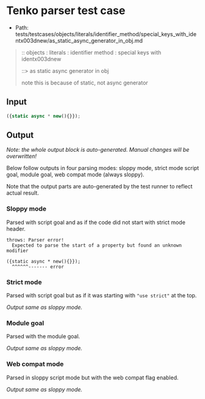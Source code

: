 # Tenko parser test case

- Path: tests/testcases/objects/literals/identifier_method/special_keys_with_identx003dnew/as_static_async_generator_in_obj.md

> :: objects : literals : identifier method : special keys with identx003dnew
>
> ::> as static async generator in obj
>
> note this is because of static, not async generator

## Input

`````js
({static async * new(){}});
`````

## Output

_Note: the whole output block is auto-generated. Manual changes will be overwritten!_

Below follow outputs in four parsing modes: sloppy mode, strict mode script goal, module goal, web compat mode (always sloppy).

Note that the output parts are auto-generated by the test runner to reflect actual result.

### Sloppy mode

Parsed with script goal and as if the code did not start with strict mode header.

`````
throws: Parser error!
  Expected to parse the start of a property but found an unknown modifier

({static async * new(){}});
  ^^^^^^------- error
`````

### Strict mode

Parsed with script goal but as if it was starting with `"use strict"` at the top.

_Output same as sloppy mode._

### Module goal

Parsed with the module goal.

_Output same as sloppy mode._

### Web compat mode

Parsed in sloppy script mode but with the web compat flag enabled.

_Output same as sloppy mode._
